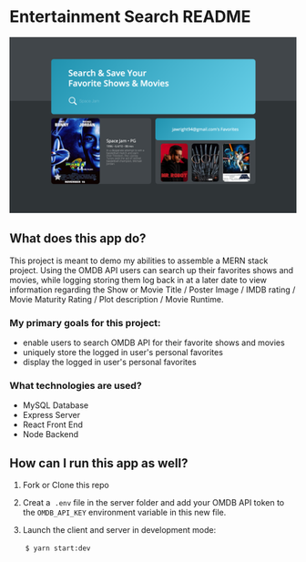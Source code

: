 # Entertainment Search README

![screenshot.png](screenshot.png)

## What does this app do?

This project is meant to demo my abilities to assemble a MERN stack project. Using the OMDB API users can search up their favorites shows and movies, while logging storing them log back in at a later date to view information regarding the Show or Movie Title / Poster Image / IMDB rating / Movie Maturity Rating / Plot description / Movie Runtime. 

### My primary goals for this project:

- enable users to search OMDB API for their favorite shows and movies
- uniquely store the logged in user's personal favorites
- display the logged in user's personal favorites

### What technologies are used?

- MySQL Database
- Express Server
- React Front End
- Node Backend

## How can I run this app as well?

1. Fork or Clone this repo 
2. Creat a  `.env` file in the server folder and add your OMDB API token to the `OMDB_API_KEY` environment variable in this new file.
3. Launch the client and server in development mode:

     `$ yarn start:dev`